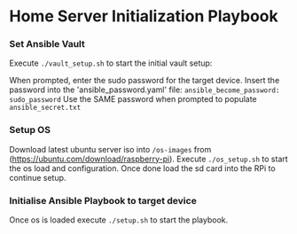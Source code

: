# Home Server Initialization Playbook

### Set Ansible Vault

Execute `./vault_setup.sh` to start the initial vault setup:

When prompted, enter the sudo password for the target device. 
Insert the password into the 'ansible_password.yaml' file:
`ansible_become_password: sudo_password`
Use the SAME password when prompted to populate `ansible_secret.txt` 

### Setup OS
Download latest ubuntu server iso into `/os-images` from (https://ubuntu.com/download/raspberry-pi). 
Execute `./os_setup.sh` to start the os load and configuration. 
Once done load the sd card into the RPi to continue setup. 

### Initialise Ansible Playbook to target device
Once os is loaded execute `./setup.sh` to start the playbook.
